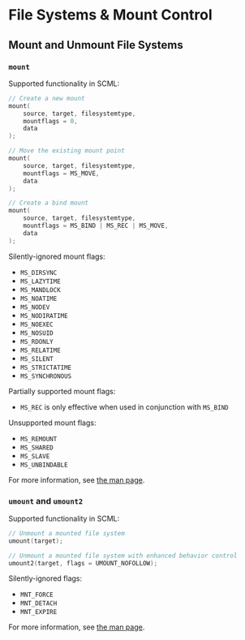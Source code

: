 # File Systems & Mount Control

<!--
Put system calls such as
mount, umount2, pivot_root, statfs, fstatfs, truncate, ftruncate, fsync, 
fdatasync, sync, syncfs, sync_file_range, open_tree, move_mount, fsopen,
fsconfig, fsmount, and fspick
under this category.
-->

## Mount and Unmount File Systems

### `mount`

Supported functionality in SCML:

```c
// Create a new mount
mount(
    source, target, filesystemtype,
    mountflags = 0,
    data
);

// Move the existing mount point
mount(
    source, target, filesystemtype,
    mountflags = MS_MOVE,
    data
);

// Create a bind mount
mount(
    source, target, filesystemtype,
    mountflags = MS_BIND | MS_REC | MS_MOVE,
    data
);
```

Silently-ignored mount flags:
* `MS_DIRSYNC`
* `MS_LAZYTIME`
* `MS_MANDLOCK`
* `MS_NOATIME`
* `MS_NODEV`
* `MS_NODIRATIME`
* `MS_NOEXEC`
* `MS_NOSUID`
* `MS_RDONLY`
* `MS_RELATIME`
* `MS_SILENT`
* `MS_STRICTATIME`
* `MS_SYNCHRONOUS`

Partially supported mount flags:
* `MS_REC` is only effective when used in conjunction with `MS_BIND`

Unsupported mount flags:
* `MS_REMOUNT`
* `MS_SHARED`
* `MS_SLAVE`
* `MS_UNBINDABLE`

For more information,
see [the man page](https://man7.org/linux/man-pages/man2/mount.2.html).

### `umount` and `umount2`

Supported functionality in SCML:

```c
// Unmount a mounted file system
umount(target);

// Unmount a mounted file system with enhanced behavior control
umount2(target, flags = UMOUNT_NOFOLLOW);
```

Silently-ignored flags:
* `MNT_FORCE`
* `MNT_DETACH`
* `MNT_EXPIRE`

For more information,
see [the man page](https://man7.org/linux/man-pages/man2/umount.2.html).